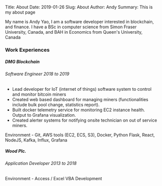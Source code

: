 Title: About
Date: 2019-01-26
Slug: About
Author: Andy
Summary: This is my about page

My name is Andy Yao, I am a software developer interested in blockchain, and finance.
I have a BSc in computer science from Simon Fraser University, Canada, and BAH in Economics from Queen's University, Canada

### Work Experiences

##### DMG Blockchain
###### Software Engineer 2018 to 2019
* Lead developer for IoT (internet of things) software system to control and monitor bitcoin miners
* Created web based dashboard for managing miners (functionalities include bulk pool change, statistics report).
* Built docker telemetry service for monitoring EC2 instance health. Output to Grafana visualization.
* Created alerter systems for notifying onsite technician on out of service miners.

Environment - Git, AWS tools (EC2, ECS, S3), Docker, Python Flask, React, NodeJS, Kafka, Influx, Grafana

##### Wood Plc.
###### Application Developer 2013 to 2018
Environment - Access / Excel VBA Development
